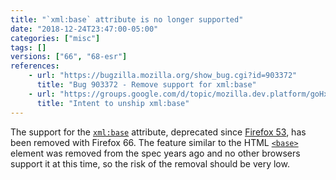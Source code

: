 ```yaml
---
title: "`xml:base` attribute is no longer supported"
date: "2018-12-24T23:47:00-05:00"
categories: ["misc"]
tags: []
versions: ["66", "68-esr"]
references:
    - url: "https://bugzilla.mozilla.org/show_bug.cgi?id=903372"
      title: "Bug 903372 - Remove support for xml:base"
    - url: "https://groups.google.com/d/topic/mozilla.dev.platform/goHxC7z3D7Q/discussion"
      title: "Intent to unship xml:base"
---
```

The support for the [`xml:base`](https://www.w3.org/TR/xmlbase/) attribute, deprecated since [Firefox 53](https://www.fxsitecompat.dev/en-CA/docs/2017/xml-base-attribute-has-been-deprecated/), has been removed with Firefox 66. The feature similar to the HTML [`<base>`](https://developer.mozilla.org/docs/Web/HTML/Element/base) element was removed from the spec years ago and no other browsers support it at this time, so the risk of the removal should be very low.
